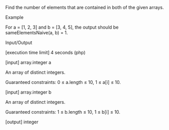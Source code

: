 Find the number of elements that are contained in both of the given arrays.

Example

For a = [1, 2, 3] and b = [3, 4, 5], the output should be
sameElementsNaive(a, b) = 1.

Input/Output

[execution time limit] 4 seconds (php)

[input] array.integer a

An array of distinct integers.

Guaranteed constraints:
0 ≤ a.length ≤ 10,
1 ≤ a[i] ≤ 10.

[input] array.integer b

An array of distinct integers.

Guaranteed constraints:
1 ≤ b.length ≤ 10,
1 ≤ b[i] ≤ 10.

[output] integer
